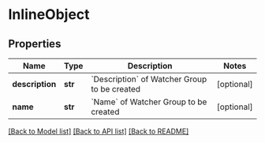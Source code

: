 # InlineObject


## Properties
Name | Type | Description | Notes
------------ | ------------- | ------------- | -------------
**description** | **str** | &#x60;Description&#x60; of Watcher Group to be created | [optional] 
**name** | **str** | &#x60;Name&#x60; of Watcher Group to be created | [optional] 

[[Back to Model list]](../README.md#documentation-for-models) [[Back to API list]](../README.md#documentation-for-api-endpoints) [[Back to README]](../README.md)


